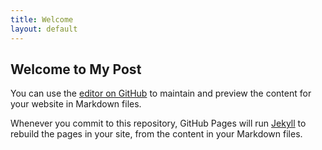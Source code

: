 ```yaml
---
title: Welcome
layout: default
---
```

## Welcome to My Post

You can use the [editor on GitHub](https://github.com/yue2/lifepost/edit/master/README.md) to maintain and preview the content for your website in Markdown files.

Whenever you commit to this repository, GitHub Pages will run [Jekyll](https://jekyllrb.com/) to rebuild the pages in your site, from the content in your Markdown files.